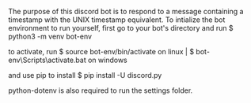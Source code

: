 The purpose of this discord bot is to respond to a message containing a timestamp with the UNIX timestamp equivalent.
To intialize the bot environment to run yourself, first go to your bot's directory and run
$ python3 -m venv bot-env

to activate, run
$ source bot-env/bin/activate on linux | $ bot-env\Scripts\activate.bat on windows

and use pip to install
$ pip install -U discord.py

python-dotenv is also required to run the settings folder.